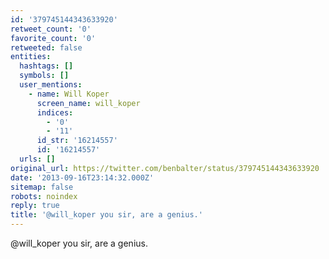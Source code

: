 ```yaml
---
id: '379745144343633920'
retweet_count: '0'
favorite_count: '0'
retweeted: false
entities:
  hashtags: []
  symbols: []
  user_mentions:
    - name: Will Koper
      screen_name: will_koper
      indices:
        - '0'
        - '11'
      id_str: '16214557'
      id: '16214557'
  urls: []
original_url: https://twitter.com/benbalter/status/379745144343633920
date: '2013-09-16T23:14:32.000Z'
sitemap: false
robots: noindex
reply: true
title: '@will_koper you sir, are a genius.'
---
```


@will_koper you sir, are a genius.